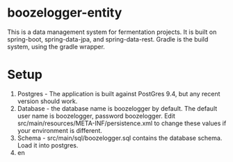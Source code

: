 # boozelogger-entity

This is a data management system for fermentation projects.  It is built on spring-boot, spring-data-jpa, 
and spring-data-rest.  Gradle is the build system, using the gradle wrapper.

# Setup
1. Postgres - The application is built against PostGres 9.4, but any recent version should work.
2. Database - the database name is boozelogger by default.  The default user name is boozelogger, 
password boozelogger.  Edit src/main/resources/META-INF/persistence.xml to change these values if your 
environment is different.
3. Schema - src/main/sql/boozelogger.sql contains the database schema.  Load it into postgres.
4. en
